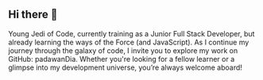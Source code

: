 ## Hi there 👋



Young Jedi of Code, currently training as a Junior Full Stack Developer, but already learning the ways of the Force (and JavaScript). As I continue my journey through the galaxy of code, I invite you to explore my work on GitHub: padawanDia. Whether you're looking for a fellow learner or a glimpse into my development universe, you’re always welcome aboard!

